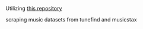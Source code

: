 Utilizing [this repository](https://github.com/a3darekar/tunefind_scraper)


scraping music datasets from tunefind and musicstax

